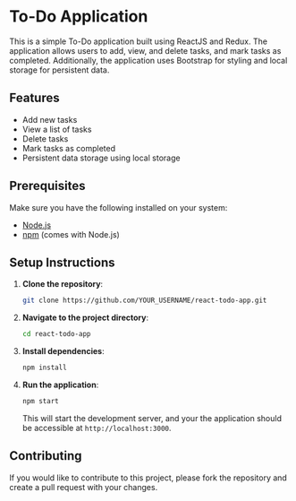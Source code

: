 # To-Do Application

This is a simple To-Do application built using ReactJS and Redux. The application allows users to add, view, and delete tasks, and mark tasks as completed. Additionally, the application uses Bootstrap for styling and local storage for persistent data.

## Features

- Add new tasks
- View a list of tasks
- Delete tasks
- Mark tasks as completed
- Persistent data storage using local storage

## Prerequisites

Make sure you have the following installed on your system:

- [Node.js](https://nodejs.org/)
- [npm](https://www.npmjs.com/) (comes with Node.js)

## Setup Instructions

1. **Clone the repository**:

    ```bash
    git clone https://github.com/YOUR_USERNAME/react-todo-app.git
    ```

2. **Navigate to the project directory**:

    ```bash
    cd react-todo-app
    ```

3. **Install dependencies**:

    ```bash
    npm install
    ```

4. **Run the application**:

    ```bash
    npm start
    ```

    This will start the development server, and your the application should be accessible at `http://localhost:3000`.

## Contributing

If you would like to contribute to this project, please fork the repository and create a pull request with your changes.


